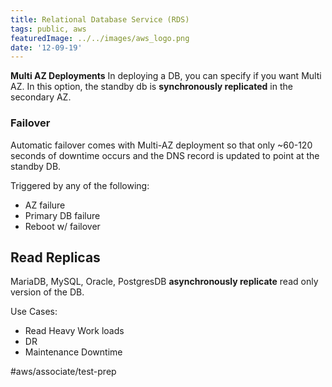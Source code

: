 ```yaml
---
title: Relational Database Service (RDS)
tags: public, aws
featuredImage: ../../images/aws_logo.png
date: '12-09-19'
---
```


**Multi AZ Deployments**
In deploying a DB, you can specify if you want Multi AZ. In this option, the standby db is **synchronously replicated** in the secondary AZ. 

### Failover
Automatic failover comes with Multi-AZ deployment so that only ~60-120 seconds of downtime occurs and the DNS record is updated to point at the standby DB.

Triggered by any of the following:
- AZ failure
- Primary DB failure
- Reboot w/ failover

## Read Replicas
MariaDB, MySQL, Oracle, PostgresDB **asynchronously replicate** read only version of the DB.

Use Cases:
- Read Heavy Work loads
- DR
- Maintenance Downtime

#aws/associate/test-prep